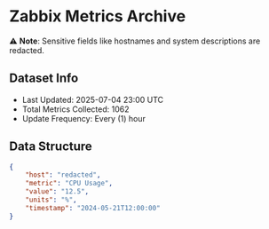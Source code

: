 # Zabbix Metrics Archive

⚠️ **Note**: Sensitive fields like hostnames and system descriptions are redacted.

## Dataset Info
- Last Updated: 2025-07-04 23:00 UTC
- Total Metrics Collected: 1062
- Update Frequency: Every (1) hour

## Data Structure
```json
{
    "host": "redacted",
    "metric": "CPU Usage",
    "value": "12.5",
    "units": "%",
    "timestamp": "2024-05-21T12:00:00"
}
```

